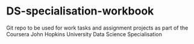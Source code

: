 # DS-specialisation-workbook
Git repo to be used for work tasks and assignment projects as part of the Coursera John Hopkins University Data Science Specialisation
